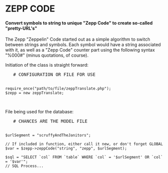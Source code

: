 # ZEPP CODE
<h4>Convert symbols to string to unique "Zepp Code" to create so-called "pretty-URL's"</h4>
<p>The Zepp "Zeppelin" Code started out as a simple algorithm to switch between strings and symbols. Each symbol would have a string associated with it, as well as a "Zepp Code" counter part using the following syntax "%000#" (minus quotations, of course).</p>
<p>Initiation of the class is straight forward:</p>
<pre>	# CONFIGURATION OR FILE FOR USE
	
	require_once("path/to/file/zeppTranslate.php");
	$zepp = new zeppTranslate;
</pre>
<p>File being used for the database:</p>
<pre>	# CHANCES ARE THE MODEL FILE

	$urlSegment = "scruffyAndTheJanitors";

	// If included in function, either call it new, or don't forget GLOBAL
	$var = $zepp->zeppCode("string", "zepp", $urlSegment);
	
	$sql = "SELECT `col` FROM `table` WHERE `col` = '$urlSegment' OR `col` = '$var'";
	// SQL Process...
</pre>
